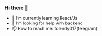 ### Hi there 👋
- 🌱 I’m currently learning React/Js
- 🤔 I’m looking for help with backend
- 📫 How to reach me: tolendy017(telegram)
